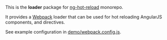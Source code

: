 This is the **loader** package for [ng-hot-reload](https://github.com/noppa/ng-hot-reload) monorepo.  

It provides a [Webpack](https://webpack.js.org/) loader that can be used for hot reloading AngularJS components, and directives.

See example configuration in [demo/webpack.config.js](https://github.com/noppa/ng-hot-reload/blob/master/packages/demo/webpack.config.js).